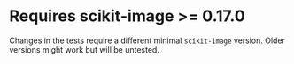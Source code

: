 # Requires scikit-image >= 0.17.0

Changes in the tests require a different minimal
`scikit-image` version. Older versions might work
but will be untested.